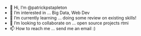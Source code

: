 - 👋 Hi, I’m @patrickpstapleton
- 👀 I’m interested in ... Big Data, Web Dev
- 🌱 I’m currently learning ... doing some review on existing skills!
- 💞️ I’m looking to collaborate on ... open source projects rtmi
- 📫 How to reach me ... send me an email :)

<!---
patrickpstapleton/patrickpstapleton is a ✨ special ✨ repository because its `README.md` (this file) appears on your GitHub profile.
You can click the Preview link to take a look at your changes.
--->
